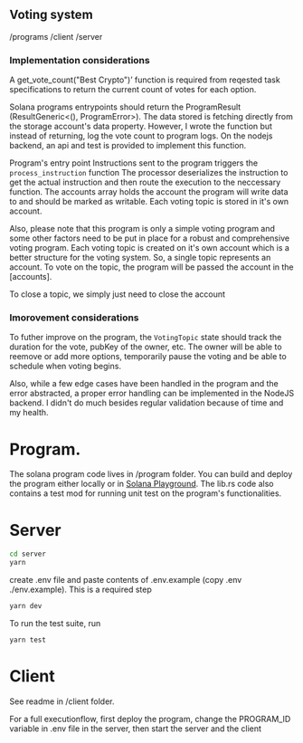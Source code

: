 ## Voting system

/programs
/client
/server

### Implementation considerations

A get_vote_count("Best Crypto")’ function is required from reqested task specifications to return the current count of votes for each option.

Solana programs entrypoints should return the ProgramResult (ResultGeneric<(), ProgramError>). The data stored is fetching directly from the storage account's data property. However, I wrote the function but instead of returning, log the vote count to program logs. On the nodejs backend, an api and test is provided to implement this function. 

Program's entry point
Instructions sent to the program triggers the `process_instruction` function
The processor deserializes the instruction to get the actual instruction and then route the execution to the neccessary function. 
The accounts array holds the account the program will write data to and should be marked as writable.
Each voting topic is stored in it's own account.

Also, please note that this program is only a simple voting program and some other factors need to be put in place for a robust and comprehensive voting program. Each voting topic is created on it's own account which is a better structure for the voting system. So, a single topic represents an account. To vote on the topic, the program will be passed the account in the [accounts].

To close a topic, we simply just need to close the account

### Imorovement considerations
To futher improve on the program, the `VotingTopic` state should track the duration for the vote, pubKey of the owner, etc. The owner will be able to reemove or add more options, temporarily pause the voting and be able to schedule when voting begins.

Also, while a few edge cases have been handled in the program and the error abstracted, a proper error handling can be implemented in the NodeJS backend. I didn't do much besides regular validation because of time and my health. 


# Program.
The solana program code lives in /program folder.
You can build and deploy the program either locally or in [Solana Playground](https://beta.solpg.io/65efdd2ecffcf4b13384cf98).
The lib.rs code also contains a test mod for running unit test on the program's functionalities.

# Server

```bash
cd server
yarn
```

create .env file and paste contents of .env.example (copy .env ./env.example). This is a required step

```bash
yarn dev
```

To run the test suite, run 

```bash
yarn test
```

# Client
See readme in /client folder.

For a full executionflow, first deploy the program, change the PROGRAM_ID variable in .env file in the server, then start the server and the client

